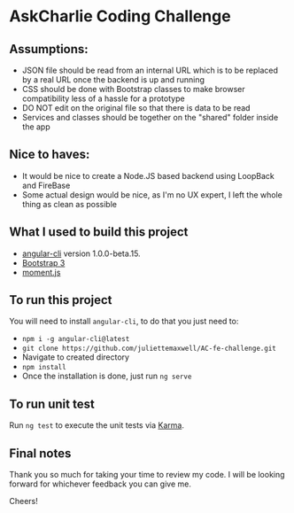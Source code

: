 # AskCharlie Coding Challenge

## Assumptions:

- JSON file should be read from an internal URL which is to be replaced by a real URL once the backend is up and running
- CSS should be done with Bootstrap classes to make browser compatibility less of a hassle for a prototype
- DO NOT edit on the original file so that there is data to be read
- Services and classes should be together on the "shared" folder inside the app

## Nice to haves:
- It would be nice to create a Node.JS based backend using LoopBack and FireBase
- Some actual design would be nice, as I'm no UX expert, I left the whole thing as clean as possible

## What I used to build this project

- [angular-cli](https://github.com/angular/angular-cli) version 1.0.0-beta.15.
- [Bootstrap 3](http://getbootstrap.com)
- [moment.js](http://momentjs.com)

## To run this project

You will need to install `angular-cli`, to do that you just need to:
- `npm i -g angular-cli@latest`
- `git clone https://github.com/juliettemaxwell/AC-fe-challenge.git`
- Navigate to created directory
- `npm install`
- Once the installation is done, just run `ng serve`

## To run unit test

Run `ng test` to execute the unit tests via [Karma](https://karma-runner.github.io).

## Final notes

Thank you so much for taking your time to review my code. I will be looking forward for whichever feedback you can give me. 

Cheers!
